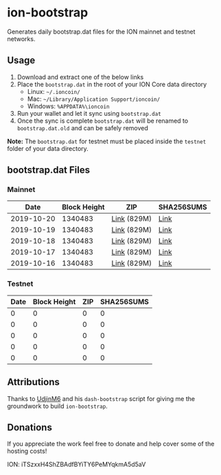 # ion-bootstrap

Generates daily bootstrap.dat files for the ION mainnet and testnet networks.

## Usage

1. Download and extract one of the below links
2. Place the `bootstrap.dat` in the root of your ION Core data directory
    - Linux: `~/.ioncoin/`
    - Mac: `~/Library/Application Support/ioncoin/`
    - Windows: `%APPDATA%\ioncoin`
3. Run your wallet and let it sync using `bootstrap.dat`
4. Once the sync is complete `bootstrap.dat` will be renamed to `bootstrap.dat.old` and can be safely removed

**Note:** The `bootstrap.dat` for testnet must be placed inside the `testnet` folder of your data directory.

## bootstrap.dat Files

### Mainnet

|    Date    | Block Height | ZIP | SHA256SUMS |
| ---------- | ------------ | --- | ---------- |
| 2019-10-20 | 1340483 | [Link](https://s3-ap-southeast-2.amazonaws.com/ion-bootstrap/mainnet/2019-10-20/bootstrap.dat.zip) (829M) | [Link](https://s3-ap-southeast-2.amazonaws.com/ion-bootstrap/mainnet/2019-10-20/SHA256SUMS) |
| 2019-10-19 | 1340483 | [Link](https://s3-ap-southeast-2.amazonaws.com/ion-bootstrap/mainnet/2019-10-19/bootstrap.dat.zip) (829M) | [Link](https://s3-ap-southeast-2.amazonaws.com/ion-bootstrap/mainnet/2019-10-19/SHA256SUMS) |
| 2019-10-18 | 1340483 | [Link](https://s3-ap-southeast-2.amazonaws.com/ion-bootstrap/mainnet/2019-10-18/bootstrap.dat.zip) (829M) | [Link](https://s3-ap-southeast-2.amazonaws.com/ion-bootstrap/mainnet/2019-10-18/SHA256SUMS) |
| 2019-10-17 | 1340483 | [Link](https://s3-ap-southeast-2.amazonaws.com/ion-bootstrap/mainnet/2019-10-17/bootstrap.dat.zip) (829M) | [Link](https://s3-ap-southeast-2.amazonaws.com/ion-bootstrap/mainnet/2019-10-17/SHA256SUMS) |
| 2019-10-16 | 1340483 | [Link](https://s3-ap-southeast-2.amazonaws.com/ion-bootstrap/mainnet/2019-10-16/bootstrap.dat.zip) (829M) | [Link](https://s3-ap-southeast-2.amazonaws.com/ion-bootstrap/mainnet/2019-10-16/SHA256SUMS) |

### Testnet

|    Date    | Block Height | ZIP | SHA256SUMS |
| ---------- | ------------ | --- | ---------- |
| 0 | 0 | 0 | 0 |
| 0 | 0 | 0 | 0 |
| 0 | 0 | 0 | 0 |
| 0 | 0 | 0 | 0 |
| 0 | 0 | 0 | 0 |

## Attributions

Thanks to [UdjinM6](https://github.com/UdjinM6) and his `dash-bootstrap` script
for giving me the groundwork to build `ion-bootstrap`.

## Donations

If you appreciate the work feel free to donate and help cover some of the
hosting costs!

ION: iTSzxxH4ShZBAdfBYiTY6PeMYqkmA5d5aV
